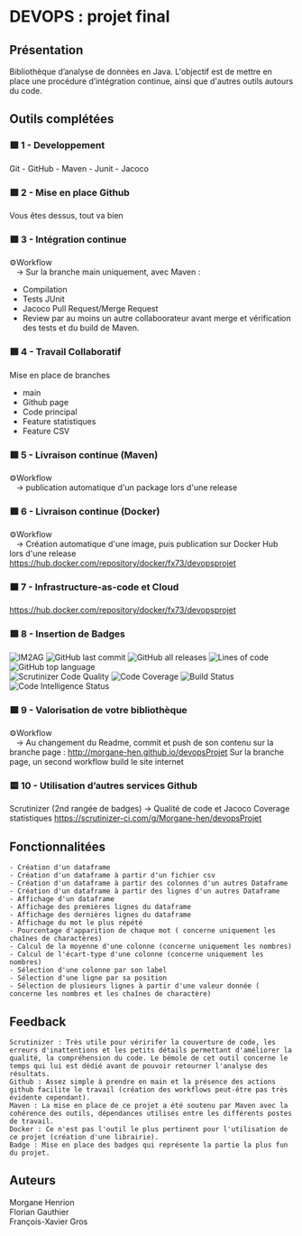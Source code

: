 # DEVOPS : projet final

## Présentation

Bibliothèque d’analyse de donnèes en Java. L'objectif est de mettre en place une procédure d’intégration continue, ainsi que d'autres outils autours du code.

## Outils complétées

### 🟩 1 - Developpement

Git - GitHub - Maven - Junit - Jacoco

### 🟩 2 - Mise en place Github

Vous êtes dessus, tout va bien

### 🟩 3 - Intégration continue
⚙️Workflow <br />&nbsp;&nbsp;
  -> Sur la branche main uniquement, avec Maven :  
- Compilation  
- Tests JUnit
- Jacoco
	Pull Request/Merge Request
- Review par au moins un autre collaboorateur avant merge et vérification des tests et du build de Maven.

### 🟩 4 - Travail Collaboratif

Mise en place de branches 
- main
- Github page
- Code principal
- Feature statistiques
- Feature CSV

### 🟩 5 - Livraison continue (Maven)
⚙️Workflow <br />&nbsp;&nbsp;
  -> publication automatique d'un package lors d'une release  
 

### 🟩 6 - Livraison continue (Docker)
⚙️Workflow <br />&nbsp;&nbsp;
  -> Création automatique d'une image, puis publication sur Docker Hub lors d'une release 
  https://hub.docker.com/repository/docker/fx73/devopsprojet
 
### 🟧 7 - Infrastructure-as-code et Cloud

https://hub.docker.com/repository/docker/fx73/devopsprojet
### 🟩 8 - Insertion de Badges

![IM2AG](https://img.shields.io/badge/IM2AG-Seal%20of%20Quality-blue) ![GitHub last commit](https://img.shields.io/github/last-commit/Morgane-hen/devopsProjet) ![GitHub all releases](https://img.shields.io/github/downloads/Morgane-hen/devopsProjet/total) ![Lines of code](https://img.shields.io/tokei/lines/github/Morgane-hen/devopsProjet) ![GitHub top language](https://img.shields.io/github/languages/top/Morgane-hen/devopsProjet)  
![Scrutinizer Code Quality](https://scrutinizer-ci.com/g/Morgane-hen/devopsProjet/badges/quality-score.png?b=main) ![Code Coverage](https://scrutinizer-ci.com/g/Morgane-hen/devopsProjet/badges/coverage.png?b=main) ![Build Status](https://scrutinizer-ci.com/g/Morgane-hen/devopsProjet/badges/build.png?b=main) ![Code Intelligence Status](https://scrutinizer-ci.com/g/Morgane-hen/devopsProjet/badges/code-intelligence.svg?b=main)

### 🟩 9 - Valorisation de votre bibliothèque
⚙️Workflow <br />&nbsp;&nbsp;
  -> Au changement du Readme, commit et push de son contenu sur la branche page : http://morgane-hen.github.io/devopsProjet
    Sur la branche page, un second workflow build le site internet
    
### 🟨 10 - Utilisation d’autres services Github
  Scrutinizer (2nd rangée de badges)
	 -> Qualité de code et Jacoco Coverage statistiques
     https://scrutinizer-ci.com/g/Morgane-hen/devopsProjet
     
## Fonctionnalitées
	- Création d'un dataframe
	- Création d'un dataframe à partir d'un fichier csv
	- Création d'un dataframe à partir des colonnes d'un autres Dataframe
	- Création d'un dataframe à partir des lignes d'un autres Dataframe
	- Affichage d'un dataframe
	- Affichage des premières lignes du dataframe
	- Affichage des dernières lignes du dataframe
	- Affichage du mot le plus répété
	- Pourcentage d'apparition de chaque mot ( concerne uniquement les chaînes de charactères)
	- Calcul de la moyenne d'une colonne (concerne uniquement les nombres)
	- Calcul de l'écart-type d'une colonne (concerne uniquement les nombres)
	- Sélection d'une colonne par son label
	- Sélection d'une ligne par sa position
	- Sélection de plusieurs lignes à partir d'une valeur donnée ( concerne les nombres et les chaînes de charactère)
   
## Feedback
	Scrutinizer : Très utile pour véririfer la couverture de code, les erreurs d'inattentions et les petits détails permettant d'améliorer la qualité, la compréhension du code. Le bémole de cet outil concerne le temps qui lui est dédié avant de pouvoir retourner l'analyse des résultats.
	Github : Assez simple à prendre en main et la présence des actions github facilite le travail (création des workflows peut-être pas très évidente cependant).
	Maven : La mise en place de ce projet a été soutenu par Maven avec la cohérence des outils, dépendances utilisés entre les différents postes de travail.
	Docker : Ce n'est pas l'outil le plus pertinent pour l'utilisation de ce projet (création d'une librairie).
	Badge : Mise en place des badges qui représente la partie la plus fun du projet.
	
## Auteurs

Morgane Henrion  
Florian Gauthier  
François-Xavier Gros

